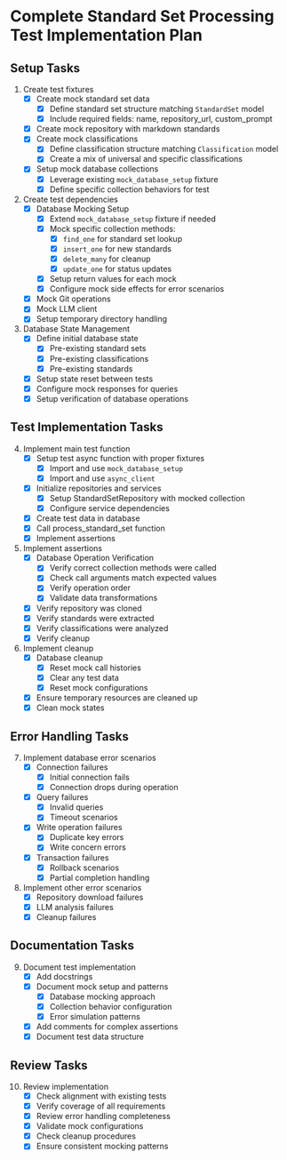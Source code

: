# Complete Standard Set Processing Test Implementation Plan

## Setup Tasks

1. Create test fixtures
   - [x] Create mock standard set data
     - [x] Define standard set structure matching `StandardSet` model
     - [x] Include required fields: name, repository_url, custom_prompt
   - [x] Create mock repository with markdown standards
   - [x] Create mock classifications
     - [x] Define classification structure matching `Classification` model
     - [x] Create a mix of universal and specific classifications
   - [x] Setup mock database collections
     - [x] Leverage existing `mock_database_setup` fixture
     - [x] Define specific collection behaviors for test

2. Create test dependencies
   - [x] Database Mocking Setup
     - [x] Extend `mock_database_setup` fixture if needed
     - [x] Mock specific collection methods:
       - [x] `find_one` for standard set lookup
       - [x] `insert_one` for new standards
       - [x] `delete_many` for cleanup
       - [x] `update_one` for status updates
     - [x] Setup return values for each mock
     - [x] Configure mock side effects for error scenarios
   - [x] Mock Git operations
   - [x] Mock LLM client
   - [x] Setup temporary directory handling

3. Database State Management
   - [x] Define initial database state
     - [x] Pre-existing standard sets
     - [x] Pre-existing classifications
     - [x] Pre-existing standards
   - [x] Setup state reset between tests
   - [x] Configure mock responses for queries
   - [x] Setup verification of database operations

## Test Implementation Tasks

4. Implement main test function
   - [x] Setup test async function with proper fixtures
     - [x] Import and use `mock_database_setup`
     - [x] Import and use `async_client`
   - [x] Initialize repositories and services
     - [x] Setup StandardSetRepository with mocked collection
     - [x] Configure service dependencies
   - [x] Create test data in database
   - [x] Call process_standard_set function
   - [x] Implement assertions

5. Implement assertions
   - [x] Database Operation Verification
     - [x] Verify correct collection methods were called
     - [x] Check call arguments match expected values
     - [x] Verify operation order
     - [x] Validate data transformations
   - [x] Verify repository was cloned
   - [x] Verify standards were extracted
   - [x] Verify classifications were analyzed
   - [x] Verify cleanup

6. Implement cleanup
   - [x] Database cleanup
     - [x] Reset mock call histories
     - [x] Clear any test data
     - [x] Reset mock configurations
   - [x] Ensure temporary resources are cleaned up
   - [x] Clean mock states

## Error Handling Tasks

7. Implement database error scenarios
   - [x] Connection failures
     - [x] Initial connection fails
     - [x] Connection drops during operation
   - [x] Query failures
     - [x] Invalid queries
     - [x] Timeout scenarios
   - [x] Write operation failures
     - [x] Duplicate key errors
     - [x] Write concern errors
   - [x] Transaction failures
     - [x] Rollback scenarios
     - [x] Partial completion handling

8. Implement other error scenarios
   - [x] Repository download failures
   - [x] LLM analysis failures
   - [x] Cleanup failures

## Documentation Tasks

9. Document test implementation
   - [x] Add docstrings
   - [x] Document mock setup and patterns
     - [x] Database mocking approach
     - [x] Collection behavior configuration
     - [x] Error simulation patterns
   - [x] Add comments for complex assertions
   - [x] Document test data structure

## Review Tasks

10. Review implementation
    - [x] Check alignment with existing tests
    - [x] Verify coverage of all requirements
    - [x] Review error handling completeness
    - [x] Validate mock configurations
    - [x] Check cleanup procedures
    - [x] Ensure consistent mocking patterns 